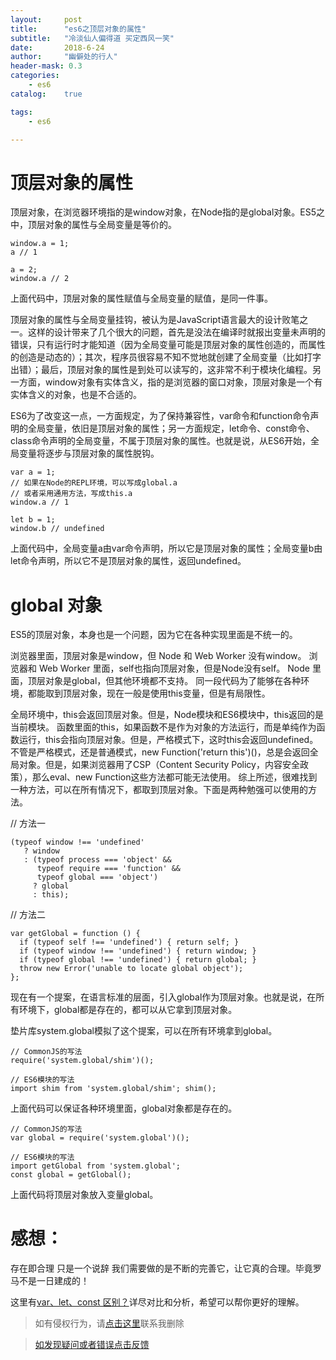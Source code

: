 ```yaml
---
layout:     post
title:      "es6之顶层对象的属性"
subtitle:   "冷淡仙人偏得道 买定西风一笑"
date:       2018-6-24 
author:     "幽僻处的行人"
header-mask: 0.3
categories:
    - es6
catalog:    true

tags:
    - es6

---
```


#  顶层对象的属性
顶层对象，在浏览器环境指的是window对象，在Node指的是global对象。ES5之中，顶层对象的属性与全局变量是等价的。
    
    window.a = 1;
    a // 1
    
    a = 2;
    window.a // 2

 上面代码中，顶层对象的属性赋值与全局变量的赋值，是同一件事。
 
 顶层对象的属性与全局变量挂钩，被认为是JavaScript语言最大的设计败笔之一。这样的设计带来了几个很大的问题，首先是没法在编译时就报出变量未声明的错误，只有运行时才能知道（因为全局变量可能是顶层对象的属性创造的，而属性的创造是动态的）；其次，程序员很容易不知不觉地就创建了全局变量（比如打字出错）；最后，顶层对象的属性是到处可以读写的，这非常不利于模块化编程。另一方面，window对象有实体含义，指的是浏览器的窗口对象，顶层对象是一个有实体含义的对象，也是不合适的。
 
 ES6为了改变这一点，一方面规定，为了保持兼容性，var命令和function命令声明的全局变量，依旧是顶层对象的属性；另一方面规定，let命令、const命令、class命令声明的全局变量，不属于顶层对象的属性。也就是说，从ES6开始，全局变量将逐步与顶层对象的属性脱钩。
 
    var a = 1;
    // 如果在Node的REPL环境，可以写成global.a
    // 或者采用通用方法，写成this.a
    window.a // 1
    
    let b = 1;
    window.b // undefined
    
   上面代码中，全局变量a由var命令声明，所以它是顶层对象的属性；全局变量b由let命令声明，所以它不是顶层对象的属性，返回undefined。
    
# global 对象
ES5的顶层对象，本身也是一个问题，因为它在各种实现里面是不统一的。

浏览器里面，顶层对象是window，但 Node 和 Web Worker 没有window。
浏览器和 Web Worker 里面，self也指向顶层对象，但是Node没有self。
Node 里面，顶层对象是global，但其他环境都不支持。
同一段代码为了能够在各种环境，都能取到顶层对象，现在一般是使用this变量，但是有局限性。

全局环境中，this会返回顶层对象。但是，Node模块和ES6模块中，this返回的是当前模块。
函数里面的this，如果函数不是作为对象的方法运行，而是单纯作为函数运行，this会指向顶层对象。但是，严格模式下，这时this会返回undefined。
不管是严格模式，还是普通模式，new Function('return this')()，总是会返回全局对象。但是，如果浏览器用了CSP（Content Security Policy，内容安全政策），那么eval、new Function这些方法都可能无法使用。
综上所述，很难找到一种方法，可以在所有情况下，都取到顶层对象。下面是两种勉强可以使用的方法。

// 方法一

    (typeof window !== 'undefined'
       ? window
       : (typeof process === 'object' &&
          typeof require === 'function' &&
          typeof global === 'object')
         ? global
         : this);

// 方法二

    var getGlobal = function () {
      if (typeof self !== 'undefined') { return self; }
      if (typeof window !== 'undefined') { return window; }
      if (typeof global !== 'undefined') { return global; }
      throw new Error('unable to locate global object');
    };
现在有一个提案，在语言标准的层面，引入global作为顶层对象。也就是说，在所有环境下，global都是存在的，都可以从它拿到顶层对象。

垫片库system.global模拟了这个提案，可以在所有环境拿到global。

    // CommonJS的写法
    require('system.global/shim')();
    
    // ES6模块的写法
    import shim from 'system.global/shim'; shim();
    
  上面代码可以保证各种环境里面，global对象都是存在的。
    
    
    
    // CommonJS的写法
    var global = require('system.global')();
    
    // ES6模块的写法
    import getGlobal from 'system.global';
    const global = getGlobal();
    
   上面代码将顶层对象放入变量global。
    
    
    
    
# 感想：
存在即合理 只是一个说辞 我们需要做的是不断的完善它，让它真的合理。毕竟罗马不是一日建成的！   
   
 
 
 这里有[var、let、const 区别？](https://www.jianshu.com/p/4e9cd99ecbf5)详尽对比和分析，希望可以帮你更好的理解。
    

>如有侵权行为，请[点击这里](https://github.com/libaibuzai/libaibuzai/issues)联系我删除

>[如发现疑问或者错误点击反馈](https://github.com/libaibuzai/libaibuzai/issues)
